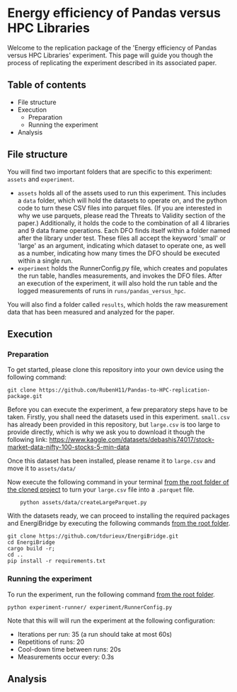 # Energy efficiency of Pandas versus HPC Libraries
Welcome to the replication package of the 'Energy efficiency of Pandas versus HPC Libraries' experiment.
This page will guide you though the process of replicating the experiment described in its associated paper.

## Table of contents
- File structure
- Execution
  - Preparation
  - Running the experiment
- Analysis

## File structure
You will find two important folders that are specific to this experiment: `assets` and `experiment`. 
- `assets` holds all of the assets used to run this experiment. This includes a `data` folder, which will hold the datasets to operate on, and the python code to turn these CSV files into parquet files. (If you are interested in why we use parquets, please read the Threats to Validity section of the paper.) Additionally, it holds the code to the combination of all 4 libraries and 9 data frame operations. Each DFO finds itself within a folder named after the library under test. These files all accept the keyword 'small' or 'large' as an argument, indicating which dataset to operate one, as well as a number, indicating how many times the DFO should be executed within a single run.
- `experiment` holds the RunnerConfig.py file, which creates and populates the run table, handles measurements, and invokes the DFO files. After an execution of the experiment, it will also hold the run table and the logged measurements of runs in `runs/pandas_versus_hpc`.

You will also find a folder called `results`, which holds the raw measurement data that has been measured and analyzed for the paper.

## Execution
### Preparation
To get started, please clone this repository into your own device using the following command:
```
git clone https://github.com/RubenH11/Pandas-to-HPC-replication-package.git
```

Before you can execute the experiment, a few preparatory steps have to be taken.
Firstly, you shall need the datasets used in this experiment. `small.csv` has already been provided in this repository, but `large.csv` is too large to provide directly, which is why we ask you to download it though the following link: https://www.kaggle.com/datasets/debashis74017/stock-market-data-nifty-100-stocks-5-min-data 


Once this dataset has been installed, please rename it to `large.csv` and move it to `assets/data/`

Now execute the following command in your terminal <u>from the root folder of the cloned project</u> to turn your `large.csv` file into a `.parquet` file.
```
    python assets/data/createLargeParquet.py
```
With the datasets ready, we can proceed to installing the required packages and EnergiBridge by executing the following commands <u>from the root folder</u>.

```
git clone https://github.com/tdurieux/EnergiBridge.git 
cd EnergiBridge
cargo build -r;
cd ..                          
pip install -r requirements.txt
```

### Running the experiment
To run the experiment, run the following command <u>from the root folder</u>.
```
python experiment-runner/ experiment/RunnerConfig.py
```
Note that this will will run the experiment at the following configuration:
- Iterations per run: 35 (a run should take at most 60s)
- Repetitions of runs: 20
- Cool-down time between runs: 20s
- Measurements occur every: 0.3s

## Analysis